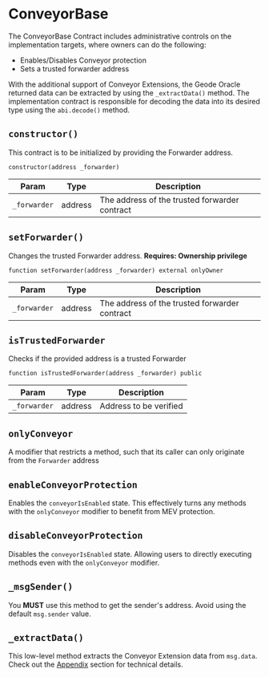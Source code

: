 # ConveyorBase

The ConveyorBase Contract includes administrative controls on the implementation targets, where owners can do the following:

- Enables/Disables Conveyor protection
- Sets a trusted forwarder address

With the additional support of Conveyor Extensions, the Geode Oracle returned data can be extracted by using the `_extractData()` method. The implementation contract is responsible for decoding the data into its desired type using the `abi.decode()` method.

## `constructor()`

This contract is to be initialized by providing the Forwarder address.

```solidity
constructor(address _forwarder)
```

|Param|Type|Description|
|---|---|---|
|`_forwarder` | address | The address of the trusted forwarder contract |

## `setForwarder()`

Changes the trusted Forwarder address. **Requires: Ownership privilege**

```solidity
function setForwarder(address _forwarder) external onlyOwner
```

|Param|Type|Description|
|---|---|---|
|`_forwarder` | address | The address of the trusted forwarder contract |

## `isTrustedForwarder`

Checks if the provided address is a trusted Forwarder

```solidity
function isTrustedForwarder(address _forwarder) public
```

|Param|Type|Description|
|---|---|---|
|`_forwarder` | address | Address to be verified |

## `onlyConveyor`

A modifier that restricts a method, such that its caller can only originate from the `Forwarder` address

## `enableConveyorProtection`

Enables the `conveyorIsEnabled` state. This effectively turns any methods with the `onlyConveyor` modifier to benefit from MEV protection. 

## `disableConveyorProtection`

Disables the `conveyorIsEnabled` state. Allowing users to directly executing methods even with the `onlyConveyor` modifier.

## `_msgSender()`

You **MUST** use this method to get the sender's address. Avoid using the default `msg.sender` value.

## `_extractData()`

This low-level method extracts the Conveyor Extension data from `msg.data`. Check out the [Appendix](./appendix.md) section for technical details.
